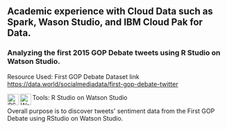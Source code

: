 ## Academic experience with Cloud Data such as Spark, Wason Studio, and IBM Cloud Pak for Data.

### Analyzing the first 2015 GOP Debate tweets using R Studio on Watson Studio.

Resource Used: 
First GOP Debate Dataset link
https://data.world/socialmediadata/first-gop-debate-twitter

Tools: R Studio on Watson Studio <img align="left" alt="RStudio" width="26px" src="https://avatars0.githubusercontent.com/u/513560?s=200&v=4" />
<img align="left" alt="Watson Studio" width="26px" src="https://cache.globalcatalog.cloud.ibm.com/api/v1/39ba9d4c-b1c5-4cc3-a163-38b580121e01/artifacts/cache/3a58e03b24ca5cfe0195ae72fd7c5401-public/watson-studio-light.svg" />


 Overall purpose is to discover tweets' sentiment data from the First GOP Debate using RStudio on Watson Studio.
